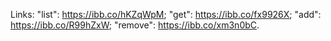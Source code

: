 Links:
"list": https://ibb.co/hKZqWpM;
"get": https://ibb.co/fx9926X;
"add": https://ibb.co/R99hZxW;
"remove": https://ibb.co/xm3n0bC.
